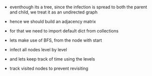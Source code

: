  - eventhough its a tree, since the infection is spread to both the parent and child, we treat it as an undirected graph

 - hence we should build an adjacency matrix
 - for that we need to import default dict from collections
 - lets make use of BFS, from the node with start
 - infect all nodes level by level
 - and lets keep track of time using the levels
 - track visited nodes to prevent revisiting
 